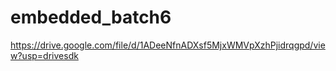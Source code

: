 # embedded_batch6
https://drive.google.com/file/d/1ADeeNfnADXsf5MjxWMVpXzhPjidrqgpd/view?usp=drivesdk
